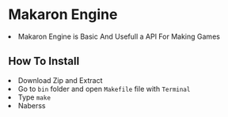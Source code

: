 # Makaron Engine
<li>Makaron Engine is Basic And Usefull a API For Making Games</li>

## How To Install
<li> Download Zip and Extract </li>
<li> Go to <code>bin</code> folder and open <code>Makefile</code> file with <code>Terminal</code> </li>
<li> Type <code>make</code> </li>
<li>Naberss</li>
